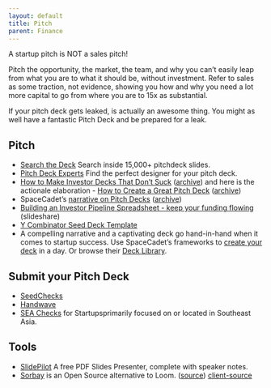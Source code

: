```yaml
---
layout: default
title: Pitch
parent: Finance
---
```


A startup pitch is NOT a sales pitch!

Pitch the opportunity, the market, the team, and why you can’t easily leap from what you are to what it should be, without investment. Refer to sales as some traction, not evidence, showing you how and why you need a lot more capital to go from where you are to 15x as substantial.

If your pitch deck gets leaked, is actually an awesome thing. You might as well have a fantastic Pitch Deck and be prepared for a leak.

## Pitch

- [Search the Deck](https://www.searchthedeck.com) Search inside 15,000+ pitchdeck slides.
- [Pitch Deck Experts](https://www.pitchdeckexperts.app) Find the perfect designer for your pitch deck.
- [How to Make Investor Decks That Don’t Suck](https://www.candyforbreakfast.email/p/how-to-make-investor-decks-that-dont) ([archive](https://archive.ph/awVEl)) and here is the actionale elaboration - [How to Create a Great Pitch Deck](https://odteam.notion.site/How-to-Create-a-Great-Pitch-Deck-e1595dfd12a04610b6817b062c9af4d0) ([archive](https://archive.ph/Yscn0))
- SpaceCadet’s [narrative on Pitch Decks](https://visionquest.spacecadet.ventures/phases/pitch) ([archive](https://archive.ph/Ib7MM))
- [Building an Investor Pipeline Spreadsheet - keep your funding flowing](https://www.slideshare.net/jefielding/building-an-investor-pipeline-spreadsheet-keep-your-funding-flowing) (slideshare)
- [Y Combinator Seed Deck Template](https://docs.google.com/presentation/d/17nFIwCyf2Kz-Ao5HGnmvNZ74L8eSKA2C2Qdaoe-47OM/)
- A compelling narrative and a captivating deck go hand-in-hand when it comes to startup success. Use SpaceCadet’s frameworks to [create your deck](https://visionquest.spacecadet.ventures/phases/pitch) in a day. Or browse their [Deck Library](https://visionquest.spacecadet.ventures/phases/pitch/deck-library).

## Submit your Pitch Deck

- [SeedChecks](https://www.seedchecks.com)
- [Handwave](https://handwave.ai)
- [SEA Checks](https://www.seachecks.com) for Startupsprimarily focused on or located in Southeast Asia.

## Tools

- [SlidePilot](https://slidepilotapp.com) A free PDF Slides Presenter, complete with speaker notes.
- [Sorbay](https://sorbay.io) is an Open Source alternative to Loom. ([source](https://github.com/sorbayhq/sorbay)) [client-source](https://github.com/sorbayhq/sorbay-client)